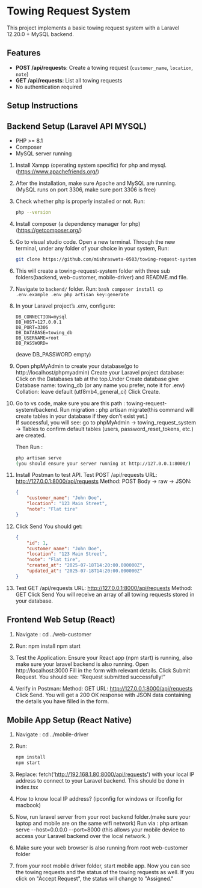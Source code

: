 # Towing Request System

This project implements a basic towing request system with a Laravel 12.20.0 +  MySQL backend.

## Features

- **POST /api/requests**: Create a towing request (`customer_name`, `location`, `note`)
- **GET /api/requests**: List all towing requests
- No authentication required

## Setup Instructions

## Backend Setup (Laravel API MYSQL)

- PHP >= 8.1
- Composer
- MySQL server running

1. Install Xampp (operating system specific) for php and mysql. (https://www.apachefriends.org/)
2. After the installation, make sure Apache and MySQL are running.(MySQL runs on port 3306, make sure port 3306 is free)
3. Check whether php is properly installed or not. Run:
    ```bash
    php --version
4. Install composer (a dependency manager for php) (https://getcomposer.org/)
5. Go to visual studio code. Open a new terminal. Through the new terminal, under any folder of your choice in your system, 
    Run:
    ```bash
    git clone https://github.com/mishrasweta-0503/towing-request-system.git
6. This will create a towing-request-system folder with three sub folders(backend, web-customer, mobile-driver) and README.md file.
7. Navigate to `backend/` folder. Run:
        ```bash
        composer install
        cp .env.example .env
        php artisan key:generate
        ```
8. In your Laravel project’s .env, configure:
    ```env
    DB_CONNECTION=mysql
    DB_HOST=127.0.0.1
    DB_PORT=3306
    DB_DATABASE=towing_db
    DB_USERNAME=root
    DB_PASSWORD=
    ```
    (leave DB_PASSWORD empty)


9. Open phpMyAdmin to create your database(go to http://localhost/phpmyadmin)
    Create your Laravel project database: Click on the Databases tab at the top.Under Create database give Database name: towing_db (or any name you prefer, note it for .env)
    Collation: leave default (utf8mb4_general_ci)
    Click Create. 

10. Go to vs code, make sure you are this path : towing-request-system/backend. 
    Run migration : php artisan migrate(this command will create tables in your database if they don’t exist yet.)  
    If successful, you will see: go to phpMyAdmin → towing_request_system → Tables to confirm default tables (users, password_reset_tokens, etc.) are created.

    Then Run :
    ```bash
    php artisan serve 
    (you should ensure your server running at http://127.0.0.1:8000/)


11. Install Postman to test API.
    Test POST /api/requests
    URL: http://127.0.0.1:8000/api/requests
    Method: POST
    Body → raw → JSON:
    ```json
    {
        "customer_name": "John Doe",
        "location": "123 Main Street",
        "note": "Flat tire"
    }
    ```

12. Click Send
    You should get:
    ```json
    {
        "id": 1,
        "customer_name": "John Doe",
        "location": "123 Main Street",
        "note": "Flat tire",
        "created_at": "2025-07-18T14:20:00.000000Z",
        "updated_at": "2025-07-18T14:20:00.000000Z"
    }
    ```
13. Test GET /api/requests
    URL: http://127.0.0.1:8000/api/requests
    Method: GET
    Click Send
    You will receive an array of all towing requests stored in your database.


## Frontend Web Setup (React)

1. Navigate : cd ../web-customer

2. Run:
    npm install
    npm start

3. Test the Application:
    Ensure your React app (npm start) is running, also make sure your laravel backend is also running.
    Open http://localhost:3000
    Fill in the form with relevant details.
    Click Submit Request.
    You should see: “Request submitted successfully!”

4. Verify in Postman:
    Method: GET
    URL: http://127.0.0.1:8000/api/requests
    Click Send. You will get a 200 OK response with JSON data containing the details you have filled in the form.

## Mobile App Setup (React Native)

1. Navigate : cd ../mobile-driver

2. Run:
    ```bash
    npm install
    npm start
    ```

3. Replace:
    fetch('http://192.168.1.80:8000/api/requests')
    with your local IP address to connect to your Laravel backend.
    This should be done in index.tsx

4. How to know local IP address? 
    (ipconfig for windows or ifconfig for macbook)

5. Now, run laravel server from your root backend folder.(make sure your laptop and mobile are on the same wifi network)
    Run via : php artisan serve --host=0.0.0.0 --port=8000 (this allows your mobile device to access your Laravel backend over the local network. )

6. Make sure your web browser is also running from root web-customer folder 

7. from your root mobile driver folder, start mobile app.
     Now you can see the towing requests and the status of the towing requests as well. If you click on "Accept Request", the status
     will change to "Assigned."
